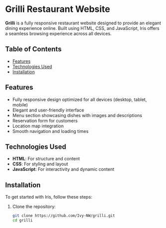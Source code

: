 # Grilli Restaurant Website

**Grilli** is a fully responsive restaurant website designed to provide an elegant dining experience online. Built using HTML, CSS, and JavaScript, Iris offers a seamless browsing experience across all devices.

## Table of Contents

- [Features](#features)
- [Technologies Used](#technologies-used)
- [Installation](#installation)


## Features

- Fully responsive design optimized for all devices (desktop, tablet, mobile)
- Elegant and user-friendly interface
- Menu section showcasing dishes with images and descriptions
- Reservation form for customers
- Location map integration
- Smooth navigation and loading times

## Technologies Used

- **HTML**: For structure and content
- **CSS**: For styling and layout
- **JavaScript**: For interactivity and dynamic content

## Installation

To get started with Iris, follow these steps:

1. Clone the repository:
   ```bash
   git clone https://github.com/Ivy-NW/grilli.git
   cd grilli
